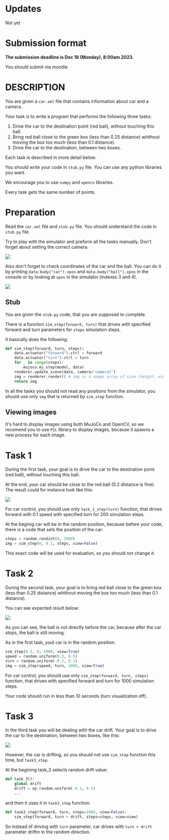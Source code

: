 # Updates

Not yet

# Submission format

**The submission deadline is Dec 18 (Monday), 8:00am 2023.**
 
You should submit via moodle.

# DESCRIPTION

You are given a `car.xml` file that contains information about car and a camera.

Your task is to write a program that performs the following three tasks:
1. Drive the car to the destination point (red ball), without touching this ball.
2. Bring red ball close to the green box (less than 0.25 distance) whithout moving the box too much (less than 0.1 distance).
3. Drive the car to the destination, between two boxes.

Each task is described in more detail below.

You should write your code in `stub.py` file. You can use any python libraries you want.

We encourage you to use `numpy` and `opencv` libraries.

Every task gets the same number of points.

# Preparation

Read the `car.xml` file and `stub.py` file. You should understand the code in `stub.py` file.


Try to play with the simulator and preform all the tasks manually. Don't forget about setting the correct camera.

![](hw2_camera.png)

Also don't forget to check coordinates of the car and the ball. You can do it by printing `data.body("car").xpos` and `data.body("ball").xpos` in the console or by looking at `xpos` in the simulator (indexes 3 and 4).


![](hw2_xpos.png)

## Stub

You are given the `stub.py` code, that you are supposed to complete.

There is a function `sim_step(forward, turn)` that drives with specified forward and turn parameters for `steps` simulation steps.

It basically does the following:

```python
def sim_step(forward, turn, steps):
    data.actuator("forward").ctrl = forward
    data.actuator("turn").ctrl = turn
    for _ in range(steps):
        mujoco.mj_step(model, data)
    renderer.update_scene(data, camera="camera1")
    img = renderer.render() # img is a numpy array of size (height, width, 3)
    return img
```

In all the tasks you should not read any positions from the simulator, you should use only `img` that is returned by `sim_step` function.

## Viewing images

It's hard to display images using both MuJoCo and OpenCV, so we recomend you to use `PIL` library to display images, because it spawns a new process for each image.

# Task 1

During the first task, your goal is to drive the car to the destination point (red ball), without touching this ball.

At the end, your car should be close to the red ball (0.2 distance is fine). The result could for instance look like this:

![](hw2_task1.png)


For car control, you should use only `task_1_step(turn)` function, that drives forward with 0.1 speed with specified turn for 200 simulation steps.

At the beginig car will be in the random position, because before your code, there is a  code that sets the position of the car:

```python
steps = random.randint(0, 2000)
img = sim_step(0, 0.1, steps, view=False)
```

This exact code will be used for evaluation, so you should not change it.

# Task 2

During the second task, your goal is to bring red ball close to the green box (less than 0.25 distance) whithout moving the box too much (less than 0.1 distance).

You can see expected result below:

![](hw2_task2.png)

As you can see, the ball is not directly before the car, because after the car stops, the ball is still moving.

As in the first task, yout car is in the random position.

```python
sim_step(0.5, 0, 1000, view=True)
speed = random.uniform(0.3, 0.5)
turn = random.uniform(-0.2, 0.2)
img = sim_step(speed, turn, 1000, view=True)
```

For car control, you should use only `sim_step(forward, turn, steps)` function, that drives with specified forward and turn for 1000 simulation steps.

Your code should run in less than 10 seconds (turn visualization off).

# Task 3

In the third task you will be dealing with the car drift. Your goal is to drive the car to the destination, between two boxes, like this:

![](hw2_task3.png)

However, the car is drifting, so you should not use `sim_step` function this time, but `task3_step`.

At the begining task_3 selects random drift value:

```python
def task_3():
    global drift
    drift = np.random.uniform(-0.1, 0.1)
    ...
```

and then it uses it in `task3_step` function:
    
```python
def task3_step(forward, turn, steps=1000, view=False):
    sim_step(forward, turn + drift, steps=steps, view=view)
```

So instead of driving with `turn` parameter, car drives with `turn + drift` parameter driftin in the random direction.
